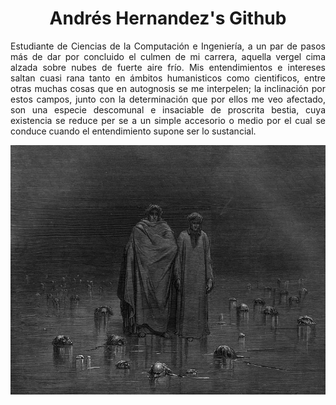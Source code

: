 <h1 align="center">
  Andrés Hernandez's Github
</h1>

<p align="justify">
Estudiante de Ciencias de la Computación e Ingeniería, a un par de pasos más de dar por concluido el culmen de mi carrera, aquella vergel cima alzada sobre nubes de fuerte aire frío. Mis entendimientos e intereses saltan cuasi rana tanto en ámbitos humanisticos como cientificos, entre otras muchas cosas que en autognosis se me interpelen; la inclinación por estos campos, junto con la determinación que por ellos me veo afectado, son una especie descomunal e insaciable de proscrita bestia, cuya existencia se reduce per se a un simple accesorio o medio por el cual se conduce cuando el entendimiento supone ser lo sustancial.
</p>

<div align="center">
<a href="https://jetzalterity.neocities.org/"><img src="https://raw.githubusercontent.com/ainfanthe/ainfanthe/main/assets/Doré.jpg"/></a>
</div>
